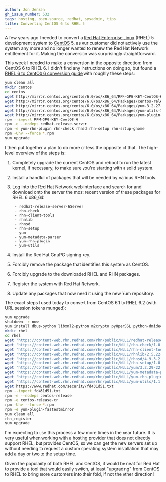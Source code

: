 ```yaml
---
author: Jon Jensen
gh_issue_number: 532
tags: hosting, open-source, redhat, sysadmin, tips
title: Converting CentOS 6 to RHEL 6
---
```




A few years ago I needed to convert a [Red Hat Enterprise Linux](http://www.redhat.com/rhel/) (RHEL) 5 development system to [CentOS](http://www.centos.org/) 5, as our customer did not actively use the system any more and no longer wanted to renew the Red Hat Network entitlement for it. Making the conversion was surprisingly straightforward.

This week I needed to make a conversion in the opposite direction: from CentOS 6 to RHEL 6. I didn't find any instructions on doing so, but found a [RHEL 6 to CentOS 6 conversion guide](http://ivo.livejournal.com/75008.html) with roughly these steps:

```bash
yum clean all
mkdir centos
cd centos
wget http://mirror.centos.org/centos/6.0/os/x86_64/RPM-GPG-KEY-CentOS-6
wget http://mirror.centos.org/centos/6.0/os/x86_64/Packages/centos-release-6-0.el6.centos.5.x86_64.rpm
wget http://mirror.centos.org/centos/6.0/os/x86_64/Packages/yum-3.2.27-14.el6.centos.noarch.rpm
wget http://mirror.centos.org/centos/6.0/os/x86_64/Packages/yum-utils-1.1.26-11.el6.noarch.rpm
wget http://mirror.centos.org/centos/6.0/os/x86_64/Packages/yum-plugin-fastestmirror-1.1.26-11.el6.noarch.rpm
rpm --import RPM-GPG-KEY-CentOS-6
rpm -e --nodeps redhat-release-server
rpm -e yum-rhn-plugin rhn-check rhnsd rhn-setup rhn-setup-gnome
rpm -Uhv --force *.rpm
yum upgrade
```

I then put together a plan to do more or less the opposite of that. The high-level overview of the steps is:

1. Completely upgrade the current CentOS and reboot to run the latest kernel, if necessary, to make sure you're starting with a solid system.
1. Install a handful of packages that will be needed by various RHN tools.
1. Log into the Red Hat Network web interface and search for and download onto the server the most recent version of these packages for RHEL 6 x86_64:

        - redhat-release-server-6Server
        - rhn-check
        - rhn-client-tools
        - rhnlib
        - rhnsd
        - rhn-setup
        - yum
        - yum-metadata-parser
        - yum-rhn-plugin
        - yum-utils

1. Install the Red Hat GnuPG signing key.
1. Forcibly remove the package that identifies this system as CentOS.
1. Forcibly upgrade to the downloaded RHEL and RHN packages.
1. Register the system with Red Hat Network.
1. Update any packages that now need it using the new Yum repository.

The exact steps I used today to convert from CentOS 6.1 to RHEL 6.2 (with URL session tokens munged):

```bash
yum upgrade
shutdown -r now
yum install dbus-python libxml2-python m2crypto pyOpenSSL python-dmidecode python-ethtool python-gudev usermode
mkdir rhel
cd rhel
wget 'https://content-web.rhn.redhat.com/rhn/public/NULL/redhat-release-server/6Server-6.2.0.3.el6/x86_64/redhat-release-server-6Server-6.2.0.3.el6.x86_64.rpm?__gda__=XXX_YYY&amp;ext=.rpm'
wget 'https://content-web.rhn.redhat.com/rhn/public/NULL/rhn-check/1.0.0-73.el6/noarch/rhn-check-1.0.0-73.el6.noarch.rpm?__gda__=XXX_YYY&amp;ext=.rpm'
wget 'https://content-web.rhn.redhat.com/rhn/public/NULL/rhn-client-tools/1.0.0-73.el6/noarch/rhn-client-tools-1.0.0-73.el6.noarch.rpm?__gda__=XXX_YYY&amp;ext=.rpm'
wget 'https://content-web.rhn.redhat.com/rhn/public/NULL/rhnlib/2.5.22-12.el6/noarch/rhnlib-2.5.22-12.el6.noarch.rpm?__gda__=XXX_YYY&amp;ext=.rpm'
wget 'https://content-web.rhn.redhat.com/rhn/public/NULL/rhnsd/4.9.3-2.el6/x86_64/rhnsd-4.9.3-2.el6.x86_64.rpm?__gda__=XXX_YYY&amp;ext=.rpm'
wget 'https://content-web.rhn.redhat.com/rhn/public/NULL/rhn-setup/1.0.0-73.el6/noarch/rhn-setup-1.0.0-73.el6.noarch.rpm?__gda__=XXX_YYY&amp;ext=.rpm'
wget 'https://content-web.rhn.redhat.com/rhn/public/NULL/yum/3.2.29-22.el6/noarch/yum-3.2.29-22.el6.noarch.rpm?__gda__=XXX_YYY&amp;ext=.rpm'
wget 'https://content-web.rhn.redhat.com/rhn/public/NULL/yum-metadata-parser/1.1.2-16.el6/x86_64/yum-metadata-parser-1.1.2-16.el6.x86_64.rpm?__gda__=XXX_YYY&amp;ext=.rpm'
wget 'https://content-web.rhn.redhat.com/rhn/public/NULL/yum-rhn-plugin/0.9.1-36.el6/noarch/yum-rhn-plugin-0.9.1-36.el6.noarch.rpm?__gda__=XXX_YYY&amp;ext=.rpm'
wget 'https://content-web.rhn.redhat.com/rhn/public/NULL/yum-utils/1.1.30-10.el6/noarch/yum-utils-1.1.30-10.el6.noarch.rpm?__gda__=XXX_YYY&amp;ext=.rpm'
wget https://www.redhat.com/security/fd431d51.txt
rpm --import fd431d51.txt
rpm -e --nodeps centos-release
rpm -e centos-release-cr
rpm -Uhv --force *.rpm
rpm -e yum-plugin-fastestmirror
yum clean all
rhn_register
yum upgrade
```

I'm expecting to use this process a few more times in the near future. It is very useful when working with a hosting provider that does not directly support RHEL, but provides CentOS, so we can get the new servers set up without needing to request a custom operating system installation that may add a day or two to the setup time.

Given the popularity of both RHEL and CentOS, it would be neat for Red Hat to provide a tool that would easily switch, at least "upgrading" from CentOS to RHEL to bring more customers into their fold, if not the other direction!


